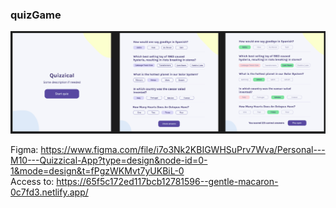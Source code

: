### quizGame

<p align="center" width="100%">
  <img src=preview.png>
</p>

Figma: https://www.figma.com/file/i7o3Nk2KBIGWHSuPrv7Wva/Personal---M10---Quizzical-App?type=design&node-id=0-1&mode=design&t=fPgzWKMvt7yUKBiL-0 \
Access to: https://65f5c172ed117bcb12781596--gentle-macaron-0c7fd3.netlify.app/
